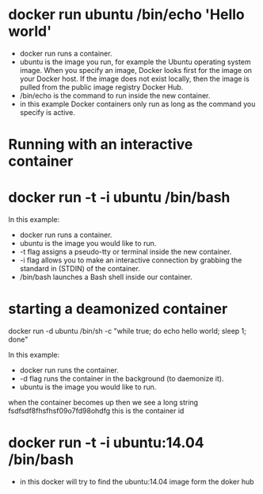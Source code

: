 #  docker run ubuntu /bin/echo 'Hello world'

* docker run runs a container.
* ubuntu is the image you run, for example the Ubuntu operating system image. When you specify an image, Docker looks first for the image on your Docker host. If the image does not exist locally, then the image is pulled from the public image registry Docker Hub.
* /bin/echo is the command to run inside the new container.
* in this example  Docker containers only run as long as the command you specify is active.


# Running with an interactive container

# docker run -t -i ubuntu /bin/bash
In this example:

* docker run runs a container.
* ubuntu is the image you would like to run.
* -t flag assigns a pseudo-tty or terminal inside the new container.
* -i flag allows you to make an interactive connection by grabbing the standard in (STDIN) of the container.
* /bin/bash launches a Bash shell inside our container.



# starting a deamonized container

docker run -d ubuntu /bin/sh -c "while true; do echo hello world; sleep 1; done"

In this example:

* docker run runs the container.
* -d flag runs the container in the background (to daemonize it).
* ubuntu is the image you would like to run.

when the container becomes up then we see a long string fsdfsdf8fhsfhsf09o7fd98ohdfg  this is the container id 

# docker run -t -i ubuntu:14.04 /bin/bash
* in this docker will try to find the ubuntu:14.04 image form the doker hub
